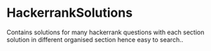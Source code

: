 # HackerrankSolutions
Contains solutions for many hackerrank questions with each section solution in different organised section hence easy to search..
